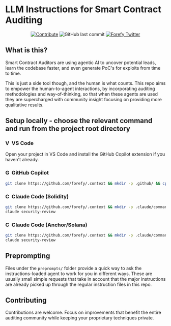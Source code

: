 # LLM Instructions for Smart Contract Auditing

<p align="center">
<a href="https://github.com/forefy/.context/edit/main/copilot-instructions.md"><img alt="Contribute" title="Contribute to copilot-instructions.md" src="https://img.shields.io/badge/Contribute-copilot--instructions.md-blue?logo=github"></a>
<img alt="GitHub last commit" title="GitHub last commit" src="https://img.shields.io/github/last-commit/forefy/.context">
<a href="https://twitter.com/forefy"><img alt="Forefy Twitter" title="Forefy Twitter" src="https://img.shields.io/twitter/follow/forefy.svg?logo=twitter"></a>

</p>

## What is this?

Smart Contract Auditors are using agentic AI to uncover potential leads, learn the codebase faster, and even generate PoC's for exploits from time to time.

This is just a side tool though, and the human is what counts. This repo aims to empower the human-to-agent interactions, by incorporating auditing methodologies and way-of-thinking, so that when these agents are used they are supercharged with community insight focusing on providing more qualitative results.

## Setup locally - choose the relevant command and run from the project root directory

### <img src="https://code.visualstudio.com/favicon.ico" width="16" height="16" alt="VS Code"> VS Code

Open your project in VS Code and install the GitHub Copilot extension if you haven't already.

### <img src="https://github.githubassets.com/images/modules/site/copilot/copilot.png" width="16" height="16" alt="GitHub Copilot"> GitHub Copilot

```bash
git clone https://github.com/forefy/.context && mkdir -p .github/ && cp .context/copilot-instructions-smart-contracts-generic.md .github/copilot-instructions.md && echo "\\n [ .context ] Custom copilot instructions copied to workspace."
```

### <img src="https://claude.ai/favicon.ico" width="16" height="16" alt="Claude"> Claude Code (Solidity)

```bash
git clone https://github.com/forefy/.context && mkdir -p .claude/commands/ && cp ../.context/security-review-solidity.md .claude/commands/security-review.md && echo "\\n [ .context ] Custom Solidity auditing security-review instructions copied to workspace."
claude security-review
```

### <img src="https://claude.ai/favicon.ico" width="16" height="16" alt="Claude"> Claude Code (Anchor/Solana)

```bash
git clone https://github.com/forefy/.context && mkdir -p .claude/commands/ && cp ../.context/security-review-anchor.md .claude/commands/security-review.md && echo "\\n [ .context ] Custom Anchor/Rust auditing security-review instructions copied to workspace."
claude security-review
```

## Preprompting
Files under the `preprompts/` folder provide a quick way to ask the instructions-loaded agent to work for you in different ways. These are usually small simple requests that take in account that the major instructions are already picked up through the regular instruction files in this repo.

## Contributing

Contributions are welcome. Focus on improvements that benefit the entire auditing community while keeping your proprietary techniques private.
